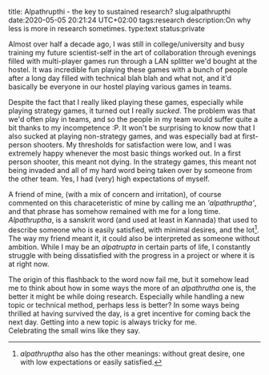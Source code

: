 title: Alpathrupthi - the key to sustained research?
slug:alpathrupthi
date:2020-05-05 20:21:24 UTC+02:00
tags:research 
description:On why less is more in research sometimes.
type:text
status:private

Almost over half a decade ago, I was still in college/university and busy training my 
future scientist-self in the art of collaboration through evenings filled
with multi-player games run through a LAN splitter we'd bought at the hostel.
It was incredible fun playing these games with a bunch  of people after 
a long day filled with technical blah blah and what not, and it'd basically be 
everyone in our hostel playing various games in teams. 

Despite the fact that I really liked playing these games, especially 
while playing strategy games, it turned out I really *sucked*. The problem 
was that we'd often play in teams,  and  so the people in my team would
suffer quite a bit thanks to  my incompetence :P. It won't be surprising 
to know now that I also sucked at playing non-strategy games, and was
especially bad at first-person shooters. My thresholds for satisfaction were low,
 and I was extremely happy whenever the most basic things worked out. In 
a first person shooter, this meant not dying. In the strategy games, this
meant not being invaded and all of my hard word being taken over by  someone
 from the other team. Yes, I had (very) high expectations of myself.

A friend of mine, (with a mix of concern and irritation), of course commented on this characeteristic of mine
by calling me an *'alpathruptha'*, and that phrase has somehow remained with me for a long time. *Alpathruptha*, is a sanskrit word
(and used at least in Kannada) that used to describe someone who is easily satisfied, with minimal desires, and the lot[^1]. The way my friend meant it, 
it could also be interpreted as someone without ambition. While I may be an *alpatrupta*
 in certain parts of life, I constantly struggle with being dissatisfied with the progress in a project
or where it is at right now.  

The origin of this flashback to the word now fail me, but it somehow lead me 
to think about how in some ways the more of an *alpathrutha* one is, the 
better it might be while doing research. Especially while handling a new topic
or technical method, perhaps less is better? In some ways being thrilled at 
having survived the day, is a gret incentive for coming back the next day. Getting
into a new topic is always tricky for me.  
Celebrating the small wins like they say. 



[^1]: *alpathruptha* also has the other meanings: without great desire, one with low
expectations or easily satisfied.


